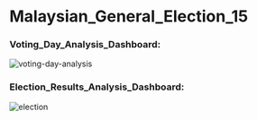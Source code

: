 # Malaysian_General_Election_15

### Voting_Day_Analysis_Dashboard:

![voting-day-analysis](https://user-images.githubusercontent.com/112166780/209434254-58bdea41-56ad-45af-83e6-258b8a06f7d7.png)

### Election_Results_Analysis_Dashboard:

![election](https://user-images.githubusercontent.com/112166780/209468901-11a8184f-f96e-4404-b70a-ba69a4d1f102.png)
